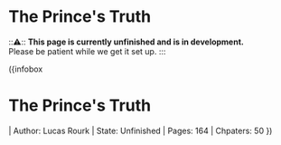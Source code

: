 # The Prince's Truth

:::warning:::
  **This page is currently unfinished and is in development.**   
  Please be patient while we get it set up.
:::

({infobox
# The Prince's Truth
| Author: Lucas Rourk
| State: Unfinished
| Pages: 164
| Chpaters: 50
})